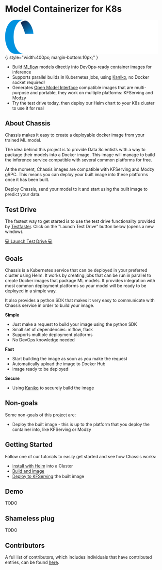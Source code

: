 # Model Containerizer for K8s

![Chassis logo](images/chassis-logo.png){: style="width:400px; margin-bottom:10px;" }

* Build [MLflow](https://mlflow.org/) models directly into DevOps-ready container images for inference
* Supports parallel builds in Kubernetes jobs, using [Kaniko](https://github.com/GoogleContainerTools/kaniko), no Docker socket required!
* Generates [Open Model Interface](https://openmodel.ml) compatible images that are multi-purpose and portable, they work on multiple platforms: KFServing and Modzy
* Try the test drive today, then deploy our Helm chart to your K8s cluster to use it for real

## About Chassis

Chassis makes it easy to create a deployable docker image from your trained ML model.

The idea behind this project is to provide Data Scientists with a way to package their models into a Docker image. This image will manage to build the inference service compatible with several common platforms for free.

At the moment, Chassis images are compatible with KFServing and Modzy gRPC. This means you can deploy your built image into these platforms once it has been built.

Deploy Chassis, send your model to it and start using the built image to predict your data.

## Test Drive

The fastest way to get started is to use the test drive functionality provided by [Testfaster](https://testfaster.ci). Click on the "Launch Test Drive" button below (opens a new window).

<a href="https://testfaster.ci/launch?embedded=true&repo=https://github.com/combinator-ml/terraform-k8s-chassis&file=examples/testfaster/.testfaster.yml" target="\_blank">:computer: Launch Test Drive :computer:</a>

## Goals

Chassis is a Kubernetes service that can be deployed in your preferred cluster using Helm. It works by creating jobs that can be run in parallel to create Docker images that package ML models. It provides integration with most common deployment platforms so your model will be ready to be deployed in a simple way.

It also provides a python SDK that makes it very easy to communicate with Chassis service in order to build your image.

**Simple**

- Just make a request to build your image using the python SDK
- Small set of dependencies: mlflow, flask
- Supports multiple deployment platforms
- No DevOps knowledge needed

**Fast**

- Start building the image as soon as you make the request
- Automatically upload the image to Docker Hub
- Image ready to be deployed

**Secure**

- Using [Kaniko](https://github.com/GoogleContainerTools/kaniko/) to securely build the image

## Non-goals

Some non-goals of this project are:

- Deploy the built image - this is up to the platform that you deploy the container into, like KFServing or Modzy

## Getting Started

Follow one of our tutorials to easily get started and see how Chassis works:

- [Install with Helm](tutorials/devops-deploy.md) into a Cluster
- [Build and image](tutorials/ds-connect)
- [Deploy to KFServing](tutorials/ds-deploy.md) the built image

## Demo

TODO

## Shameless plug

TODO

## Contributors

A full list of contributors, which includes individuals that have contributed entries, can be found [here](https://github.com/modzy/chassis/graphs/contributors).
